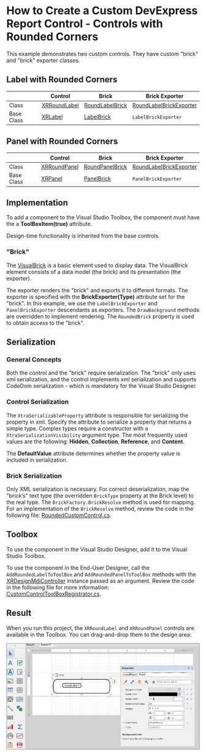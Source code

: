 # How to Create a Custom DevExpress Report Control - Controls with Rounded Corners

This example demonstrates two custom controls. They have custom "brick" and "brick" exporter classes.

## Label with Rounded Corners
| | Control | Brick | Brick Exporter |
| --- | --- | --- | --- |
| Class | [XRRoundLabel](Label/XRRoundLabel.cs) | [RoundLabelBrick](Label/RoundLabelBrick.cs) | [RoundLabelBrickExporter](Label/RoundLabelBrickExporter.cs) |
| Base Class | [XRLabel](https://docs.devexpress.com/XtraReports/DevExpress.XtraReports.UI.XRLabel) | [LabelBrick](https://docs.devexpress.com/CoreLibraries/DevExpress.XtraPrinting.LabelBrick) | `LabelBrickExporter` |


## Panel with Rounded Corners

| | Control | Brick | Brick Exporter |
| --- | --- | --- | --- |
| Class | [XRRoundPanel](Panel/XRRoundPanel.cs) | [RoundPanelBrick](Panel/RoundPanelBrick.cs) | [RoundLabelBrickExporter](Panel/RoundPanelBrickExporter.cs)
| Base Class | [XRPanel](https://docs.devexpress.com/XtraReports/DevExpress.XtraReports.UI.XRPanel) | [PanelBrick](https://docs.devexpress.com/CoreLibraries/DevExpress.XtraPrinting.PanelBrick) | `PanelBrickExporter` |

## Implementation

To add a component to the Visual Studio Toolbox, the component must have the a **ToolBoxItem(true)** attribute. 

Design-time functionality is inherited from the base controls.

### "Brick"

The [VisualBrick](https://docs.devexpress.com/CoreLibraries/DevExpress.XtraPrinting.VisualBrick) is a basic element used to display data. The VisualBrick element consists of a data model (the brick) and its presentation (the exporter).

The exporter renders the "brick" and exports it to different formats. The exporter is specified with the **BrickExporter(Type)** attribute set for the "brick". In this example, we use the `LabelBrickExporter` and `PanelBrickExporter` descendants as exporters. The `DrawBackground` methods are overridden to implement rendering. The `RoundedBrick` property is used to obtain access to the "brick".


## Serialization

### General Concepts

Both the control and the "brick" require serialization. The "brick" only uses xml serialization, and the control implements xml serialization and supports CodeDom serialization - which is mandatory for the Visual Studio Designer.

### Control Serialization

The `XtraSerializableProperty` attribute is responsible for serializing the property in xml. Specify the attribute to serialize a property that returns a simple type. Complex types require a constructor with a `XtraSerializationVisibility` argument type. The most frequently used values are the following:  **Hidden**, **Collection**, **Reference**, and **Content**.

The **DefaultValue** attribute determines whether the property value is included in serialization.

### Brick Serialization

Only XML serialization is necessary. For correct deserialization, map the "brick’s" text type (the overridden `BrickType` property at the Brick level) to the real type. The `BrickFactory.BrickResolve` method is used for mapping. For an
implementation of the `BrickResolve` method, review the code in the following file: [RoundedCustomControl.cs](../DevExpress.XtraReports.CustomControls.RoundedControls/RoundedCustomControl.cs).

## Toolbox

To use the component in the Visual Studio Designer, add it to the Visual Studio Toolbox.

To use the component in the End-User Designer, call the `AddRoundedLabelToToolBox` and `AddRoundedPanelToToolBox` methods with the [XRDesignMdiController](https://docs.devexpress.com/XtraReports/DevExpress.XtraReports.UserDesigner.XRDesignMdiController) instance passed as an argument. Review the code in the following file for more information: [CustomControlToolBoxRegistrator.cs](../DevExpress.XtraReports.CustomControls.Design/CustomControlToolBoxRegistrator.cs).

## Result

When you run this project, the `XRRoundLabel` and `XRRoundPanel` controls are available in the Toolbox. You can drag-and-drop them to the design area:

![Custom Controls with Rounded Corners](../Images/rounded-controls.png)

